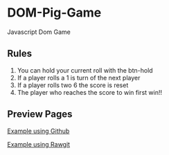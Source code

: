 # DOM-Pig-Game
Javascript Dom Game

## Rules

1. You can hold your current roll with the btn-hold
2. If a player rolls a 1 is turn of the next player
3. If a player rolls two 6 the score is reset
4. The player who reaches the score to win first win!!

## Preview Pages

<a href="http://htmlpreview.github.io/?https://github.com/MiguelZablah/DOM-Pig-Game/blob/master/index.html" target="_blank">Example using Github</a>

<a href="https://rawgit.com/MiguelZablah/DOM-Pig-Game/master/index.html" target="_blank">Example using Rawgit</a>
